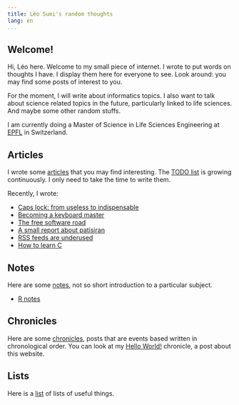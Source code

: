 ```yaml
---
title: Léo Sumi's random thoughts
lang: en
...
```


## Welcome!

Hi, Léo here. Welcome to my small piece of internet. I wrote to put words on thoughts I have. I display them here for everyone to see. Look around: you may find some posts of interest to you.

For the moment, I will write about informatics topics. I also want to talk about science related topics in the future, particularly linked to life sciences. And maybe some other random stuffs.

I am currently doing a Master of Science in Life Sciences Engineering at [EPFL](https://www.epfl.ch/en/home/) in Switzerland.

## Articles

I wrote some [articles](articles/index.html) that you may find interesting. The [TODO list](lists/todo-list.html) is growing continuously. I only need to take the time to write them.

Recently, I wrote:

* [Caps lock: from useless to indispensable](articles/caps-lock-from-useless-to-indispensable.html)
* [Becoming a keyboard master](articles/becoming-a-keyboard-master.html)
* [The free software road](articles/the-free-software-road.html)
* [A small report about patisiran](articles/a-small-report-about-patisiran.html)
* [RSS feeds are underused](articles/rss-feeds-are-underused.html)
* [How to learn C](articles/how-to-learn-c.html)

## Notes

Here are some [notes](notes/index.html), not so short introduction to a particular subject.

* [R notes](notes/r-notes/index.html)

## Chronicles

Here are some [chronicles](chronicles/index.html), posts that are events based written in chronological order. You can look at my [Hello World!](chronicles/hello-world.html) chronicle, a post about this website.

## Lists

Here is a [list](lists/index.html) of lists of useful things.
